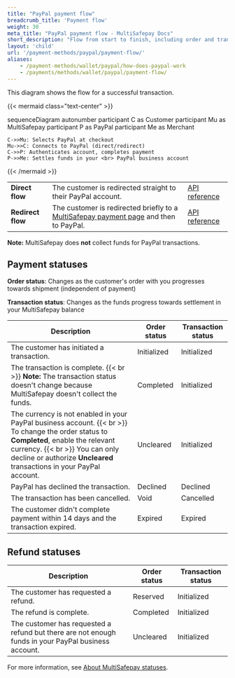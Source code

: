 ```yaml
---
title: "PayPal payment flow"
breadcrumb_title: 'Payment flow'
weight: 30
meta_title: "PayPal payment flow - MultiSafepay Docs"
short_description: "Flow from start to finish, including order and transaction status changes"
layout: 'child'
url: '/payment-methods/paypal/payment-flow/'
aliases: 
    - /payment-methods/wallet/paypal/how-does-paypal-work
    - /payments/methods/wallet/paypal/payment-flow/
---
```


This diagram shows the flow for a successful transaction.

{{< mermaid class="text-center" >}}

sequenceDiagram
    autonumber
    participant C as Customer
    participant Mu as MultiSafepay
    participant P as PayPal
    participant Me as Merchant

    C->>Mu: Selects PayPal at checkout
    Mu->>C: Connects to PayPal (direct/redirect)
    C->>P: Authenticates account, completes payment 
    P->>Me: Settles funds in your <br> PayPal business account

{{< /mermaid >}}
&nbsp;  

|  |  |  |
|---|---|---|
| **Direct flow** | The customer is redirected straight to their PayPal account. | [API reference](/api/#paypal---direct) |
| **Redirect flow** | The customer is redirected briefly to a [MultiSafepay payment page](/payment-pages/) and then to PayPal. | [API reference](/api/#paypal---redirect) |  

**Note:** MultiSafepay does **not** collect funds for PayPal transactions.

## Payment statuses

**Order status**: Changes as the customer's order with you progresses towards shipment (independent of payment)

**Transaction status**: Changes as the funds progress towards settlement in your MultiSafepay balance

| Description | Order status | Transaction status |
|---|---|---|
| The customer has initiated a transaction. | Initialized | Initialized |
| The transaction is complete. {{< br >}} **Note:** The transaction status doesn't change because MultiSafepay doesn't collect the funds. | Completed | Initialized |
| The currency is not enabled in your PayPal business account. {{< br >}} To change the order status to **Completed**, enable the relevant currency. {{< br >}} You can only decline or authorize **Uncleared** transactions in your PayPal account. | Uncleared | Initialized |
| PayPal has declined the transaction. | Declined | Declined   |
| The transaction has been cancelled. | Void   | Cancelled   |
| The customer didn't complete payment within 14 days and the transaction expired. | Expired | Expired |

## Refund statuses

| Description | Order status | Transaction status |
|---|---|---|
| The customer has requested a refund. | Reserved | Initialized |
| The refund is complete.  | Completed | Initialized |
| The customer has requested a refund but there are not enough funds in your PayPal business account. | Uncleared | Initialized   |

For more information, see [About MultiSafepay statuses](/payments/multisafepay-statuses/).


